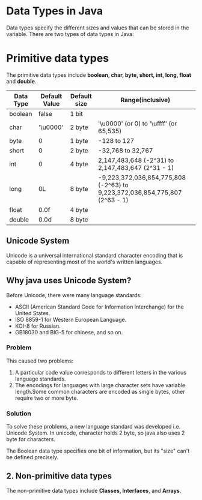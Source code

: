 # Data Types in Java

Data types specify the different sizes and values that can be stored in the variable. There are two types of data types in Java:

# Primitive data types
 The primitive data types include **boolean, char, byte, short, int, long, float** and **double**.

| Data Type |	Default Value |	Default size | Range(inclusive) | 
| --------- | ------------- | ------------ | ----- |
| boolean |	false |	1 bit |  |
| char |	'\u0000' |	2 byte | '\u0000' (or 0) to '\uffff' (or 65,535) |
| byte |	0 |	1 byte | -128 to 127 |
| short |	0 |	2 byte | -32,768 to 32,767 |
| int |	0 |	4 byte | 2,147,483,648 (-2^31) to 2,147,483,647 (2^31 - 1) |
| long |	0L |	8 byte | -9,223,372,036,854,775,808 (-2^63) to 9,223,372,036,854,775,807 (2^63 - 1) |
| float |	0.0f |	4 byte |
| double |	0.0d |	8 byte |

## Unicode System
Unicode is a universal international standard character encoding that is capable of representing most of the world's written languages.

## Why java uses Unicode System?
Before Unicode, there were many language standards:
- ASCII (American Standard Code for Information Interchange) for the United States.
- ISO 8859-1 for Western European Language.
- KOI-8 for Russian.
- GB18030 and BIG-5 for chinese, and so on.

### Problem
This caused two problems:
1. A particular code value corresponds to different letters in the various language standards.
2. The encodings for languages with large character sets have variable length.Some common characters are encoded as single bytes, other require two or more byte.

### Solution
To solve these problems, a new language standard was developed i.e. Unicode System. In unicode, character holds 2 byte, so java also uses 2 byte for characters.

The Boolean data type specifies one bit of information, but its "size" can't be defined precisely.

## 2. Non-primitive data types
The non-primitive data types include **Classes, Interfaces**, and **Arrays**.
